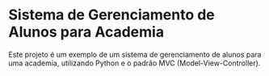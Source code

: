 # Sistema de Gerenciamento de Alunos para Academia

Este projeto é um exemplo de um sistema de gerenciamento de alunos para uma academia, utilizando Python e o padrão MVC (Model-View-Controller).

